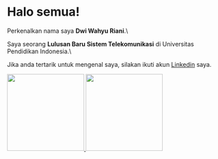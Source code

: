 # Halo semua! 

Perkenalkan nama saya **Dwi Wahyu Riani**.\

Saya seorang **Lulusan Baru Sistem Telekomunikasi** di Universitas Pendidikan Indonesia.\

Jika anda tertarik untuk mengenal saya, silakan ikuti akun [Linkedin](https://www.linkedin.com/in/yannriani/) saya.

<p align="left">
<a href="https://github.com/yannriani">
  <img height="180em" src="https://github-readme-stats-eight-theta.vercel.app/api?username=yannriani&show_icons=true&theme=algolia&include_all_commits=true&count_private=true"/>
  <img height="180em" src="https://github-readme-stats-eight-theta.vercel.app/api/top-langs/?username=yannriani&layout=compact&langs_count=8&theme=algolia"/>
</a>
</p>
